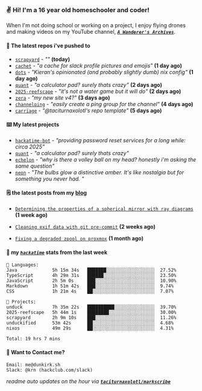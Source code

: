 ### ✌️ Hi! I'm a 16 year old homeschooler and coder!

When I'm not doing school or working on a project, I enjoy flying drones and making videos on my YouTube channel, [**_`A Wanderer's Archives`_**](https://youtube.com/@wanderer.archives).

#### 👷 The latest repos i've pushed to

- [`scrapyard`](https://github.com/hackclub/scrapyard) - _""_ **(today)**
- [`cachet`](https://github.com/taciturnaxolotl/cachet) - _"a cache for slack profile pictures and emojis"_ **(1 day ago)**
- [`dots`](https://github.com/taciturnaxolotl/dots) - _"Kieran's opinionated (and probably slightly dumb) nix config"_ **(1 day ago)**
- [`quant`](https://github.com/taciturnaxolotl/quant) - _"a calculator pad? surely thats crazy"_ **(2 days ago)**
- [`2025-reefscape`](https://github.com/df1317/2025-reefscape) - _"it's not a water game but it will do"_ **(2 days ago)**
- [`zera`](https://github.com/taciturnaxolotl/zera) - _"my new site v4?"_ **(3 days ago)**
- [`channelping`](https://github.com/taciturnaxolotl/channelping) - _"easily create a ping group for the channel"_ **(4 days ago)**
- [`carriage`](https://github.com/taciturnaxolotl/carriage) - _"@taciturnaxolotl's repo template"_ **(5 days ago)**

#### ⌨️ My latest projects

- [`hackatime-bot`](https://github.com/taciturnaxolotl/hackatime-bot) - _"providing password reset services for a long while: circa 2025"_
- [`quant`](https://github.com/taciturnaxolotl/quant) - _"a calculator pad? surely thats crazy"_
- [`echelon`](https://github.com/taciturnaxolotl/echelon) - _"why is there a volley ball on my head? honestly i'm asking the same question"_
- [`neon`](https://github.com/taciturnaxolotl/neon) - _"The bulbs glow a distinctive amber. It's like nostalgia but for something you never had. "_

#### 🗒️ the latest posts from my [blog](https://dunkirk.sh)

- [`Determining the properties of a spherical mirror with ray diagrams`](https://dunkirk.sh/blog/spherical-ray-diagrams/) **(1 week ago)**

- [`Cleaning exif data with git pre-commit`](https://dunkirk.sh/blog/remove-exif-git-hook/) **(2 weeks ago)**

- [`Fixing a degraded zpool on proxmox`](https://dunkirk.sh/blog/degraded-zpool-proxmox/) **(1 month ago)**



#### 📡 my [_`hackatime`_](https://waka.hackclub.com) stats from the last week

```text
💾 Languages:
Java             5h 15m 34s   ███████░░░░░░░░░░░░░░░░░░  27.52%
TypeScript       4h 29m 31s   ██████░░░░░░░░░░░░░░░░░░░  23.50%
JavaScript       2h 5m 0s     ███░░░░░░░░░░░░░░░░░░░░░░  10.90%
Markdown         1h 51m 42s   ███░░░░░░░░░░░░░░░░░░░░░░  9.74%
CSS              1h 21m 4s    ██░░░░░░░░░░░░░░░░░░░░░░░  7.07%

💼 Projects:
unduck           7h 35m 22s   ██████████░░░░░░░░░░░░░░░  39.70%
2025-reefscape   5h 44m 1s    ████████░░░░░░░░░░░░░░░░░  30.00%
scrapyard        2h 9m 10s    ███░░░░░░░░░░░░░░░░░░░░░░  11.26%
unduckified      53m 42s      ██░░░░░░░░░░░░░░░░░░░░░░░  4.68%
nixos            49m 29s      ██░░░░░░░░░░░░░░░░░░░░░░░  4.31%

Total: 19 hrs 7 mins
```

#### 📮 Want to Contact me?

```text
Email: me@dunkirk.sh
Slack: @krn (hackclub.com/slack)
```

_readme auto updates on the hour via [**`taciturnaxolotl/markscribe`**](https://github.com/taciturnaxolotl/markscribe)_
